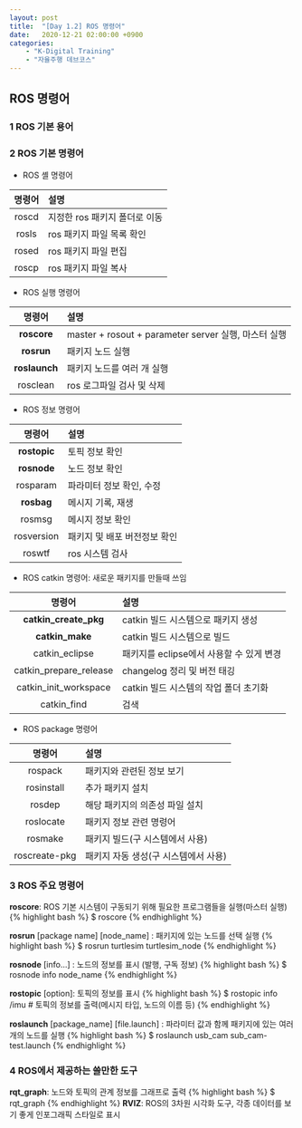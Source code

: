 ```yaml
---
layout: post
title:  "[Day 1.2] ROS 명령어"
date:   2020-12-21 02:00:00 +0900
categories:
    - "K-Digital Training"
    - "자율주행 데브코스"
---
```


## ROS 명령어

### 1 ROS 기본 용어

### 2 ROS 기본 명령어
- ROS 셸 명령어

| 명령어 | 설명 |
| :-: | :- |
| roscd | 지정한 ros 패키지 폴더로 이동 |
| rosls | ros 패키지 파일 목록 확인 |
| rosed | ros 패키지 파일 편집 |
| roscp | ros 패키지 파일 복사 |

- ROS 실행 명령어

| 명령어 | 설명 |
| :-: | :- |
| **roscore** | master + rosout + parameter server 실행, 마스터 실행 |
| **rosrun** | 패키지 노드 실행 |
| **roslaunch** | 패키지 노드를 여러 개 실행 |
| rosclean | ros 로그파일 검사 및 삭제 |

- ROS 정보 명령어

| 명령어 | 설명 |
| :-: | :- |
| **rostopic** | 토픽 정보 확인 |
| **rosnode** | 노드 정보 확인 |
| rosparam | 파라미터 정보 확인, 수정 |
| **rosbag** | 메시지 기록, 재생 |
| rosmsg | 메시지 정보 확인 |
| rosversion | 패키지 및 배포 버전정보 확인 |
| roswtf | ros 시스템 검사 |

- ROS catkin 명령어: 새로운 패키지를 만들때 쓰임

| 명령어 | 설명 |
| :-: | :- |
| **catkin_create_pkg** | catkin 빌드 시스템으로 패키지 생성 |
| **catkin_make** | catkin 빌드 시스템으로 빌드 |
| catkin_eclipse | 패키지를 eclipse에서 사용할 수 있게 변경 |
| catkin_prepare_release | changelog 정리 및 버전 태깅 |
| catkin_init_workspace | catkin 빌드 시스템의 작업 폴더 초기화 |
| catkin_find | 검색 |

- ROS package 명령어

| 명령어 | 설명 |
| :-: | :- |
| rospack | 패키지와 관련된 정보 보기 |
| rosinstall | 추가 패키지 설치 |
| rosdep | 해당 패키지의 의존성 파일 설치 |
| roslocate | 패키지 정보 관련 명령어 |
| rosmake | 패키지 빌드(구 시스템에서 사용) |
| roscreate-pkg | 패키지 자동 생성(구 시스템에서 사용) |

### 3 ROS 주요 명령어
**roscore**: ROS 기본 시스템이 구동되기 위해 필요한 프로그램들을 실행(마스터 실행)
{% highlight bash %}
$ roscore
{% endhighlight %}

**rosrun** [package name] [node_name] : 패키지에 있는 노드를 선택 실행
{% highlight bash %}
$ rosrun turtlesim turtlesim_node
{% endhighlight %}

**rosnode** [info...] : 노드의 정보를 표시 (발행, 구독 정보)
{% highlight bash %}
$ rosnode info node_name
{% endhighlight %}

**rostopic** [option]: 토픽의 정보를 표시
{% highlight bash %}
$ rostopic info /imu    # 토픽의 정보를 출력(메시지 타입, 노드의 이름 등)
{% endhighlight %}

**roslaunch** [package_name] [file.launch] : 파라미터 값과 함께 패키지에 있는 여러개의 노드를 실행
{% highlight bash %}
$ roslaunch usb_cam sub_cam-test.launch
{% endhighlight %}


### 4 ROS에서 제공하는 쓸만한 도구
**rqt_graph**:  노드와 토픽의 관계 정보를 그래프로 출력
{% highlight bash %}
$ rqt_graph
{% endhighlight %}
**RVIZ**:  ROS의 3차원 시각화 도구, 각종 데이터를 보기 좋게 인포그래픽 스타일로 표시
